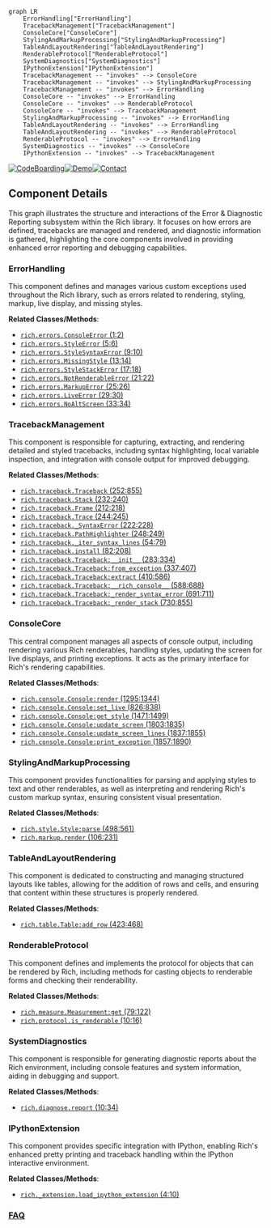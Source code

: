 ```mermaid
graph LR
    ErrorHandling["ErrorHandling"]
    TracebackManagement["TracebackManagement"]
    ConsoleCore["ConsoleCore"]
    StylingAndMarkupProcessing["StylingAndMarkupProcessing"]
    TableAndLayoutRendering["TableAndLayoutRendering"]
    RenderableProtocol["RenderableProtocol"]
    SystemDiagnostics["SystemDiagnostics"]
    IPythonExtension["IPythonExtension"]
    TracebackManagement -- "invokes" --> ConsoleCore
    TracebackManagement -- "invokes" --> StylingAndMarkupProcessing
    TracebackManagement -- "invokes" --> ErrorHandling
    ConsoleCore -- "invokes" --> ErrorHandling
    ConsoleCore -- "invokes" --> RenderableProtocol
    ConsoleCore -- "invokes" --> TracebackManagement
    StylingAndMarkupProcessing -- "invokes" --> ErrorHandling
    TableAndLayoutRendering -- "invokes" --> ErrorHandling
    TableAndLayoutRendering -- "invokes" --> RenderableProtocol
    RenderableProtocol -- "invokes" --> ErrorHandling
    SystemDiagnostics -- "invokes" --> ConsoleCore
    IPythonExtension -- "invokes" --> TracebackManagement
```
[![CodeBoarding](https://img.shields.io/badge/Generated%20by-CodeBoarding-9cf?style=flat-square)](https://github.com/CodeBoarding/GeneratedOnBoardings)[![Demo](https://img.shields.io/badge/Try%20our-Demo-blue?style=flat-square)](https://www.codeboarding.org/demo)[![Contact](https://img.shields.io/badge/Contact%20us%20-%20contact@codeboarding.org-lightgrey?style=flat-square)](mailto:contact@codeboarding.org)

## Component Details

This graph illustrates the structure and interactions of the Error & Diagnostic Reporting subsystem within the Rich library. It focuses on how errors are defined, tracebacks are managed and rendered, and diagnostic information is gathered, highlighting the core components involved in providing enhanced error reporting and debugging capabilities.

### ErrorHandling
This component defines and manages various custom exceptions used throughout the Rich library, such as errors related to rendering, styling, markup, live display, and missing styles.


**Related Classes/Methods**:

- <a href="https://github.com/Textualize/rich/blob/master/rich/errors.py#L1-L2" target="_blank" rel="noopener noreferrer">`rich.errors.ConsoleError` (1:2)</a>
- <a href="https://github.com/Textualize/rich/blob/master/rich/errors.py#L5-L6" target="_blank" rel="noopener noreferrer">`rich.errors.StyleError` (5:6)</a>
- <a href="https://github.com/Textualize/rich/blob/master/rich/errors.py#L9-L10" target="_blank" rel="noopener noreferrer">`rich.errors.StyleSyntaxError` (9:10)</a>
- <a href="https://github.com/Textualize/rich/blob/master/rich/errors.py#L13-L14" target="_blank" rel="noopener noreferrer">`rich.errors.MissingStyle` (13:14)</a>
- <a href="https://github.com/Textualize/rich/blob/master/rich/errors.py#L17-L18" target="_blank" rel="noopener noreferrer">`rich.errors.StyleStackError` (17:18)</a>
- <a href="https://github.com/Textualize/rich/blob/master/rich/errors.py#L21-L22" target="_blank" rel="noopener noreferrer">`rich.errors.NotRenderableError` (21:22)</a>
- <a href="https://github.com/Textualize/rich/blob/master/rich/errors.py#L25-L26" target="_blank" rel="noopener noreferrer">`rich.errors.MarkupError` (25:26)</a>
- <a href="https://github.com/Textualize/rich/blob/master/rich/errors.py#L29-L30" target="_blank" rel="noopener noreferrer">`rich.errors.LiveError` (29:30)</a>
- <a href="https://github.com/Textualize/rich/blob/master/rich/errors.py#L33-L34" target="_blank" rel="noopener noreferrer">`rich.errors.NoAltScreen` (33:34)</a>


### TracebackManagement
This component is responsible for capturing, extracting, and rendering detailed and styled tracebacks, including syntax highlighting, local variable inspection, and integration with console output for improved debugging.


**Related Classes/Methods**:

- <a href="https://github.com/Textualize/rich/blob/master/rich/traceback.py#L252-L855" target="_blank" rel="noopener noreferrer">`rich.traceback.Traceback` (252:855)</a>
- <a href="https://github.com/Textualize/rich/blob/master/rich/traceback.py#L232-L240" target="_blank" rel="noopener noreferrer">`rich.traceback.Stack` (232:240)</a>
- <a href="https://github.com/Textualize/rich/blob/master/rich/traceback.py#L212-L218" target="_blank" rel="noopener noreferrer">`rich.traceback.Frame` (212:218)</a>
- <a href="https://github.com/Textualize/rich/blob/master/rich/traceback.py#L244-L245" target="_blank" rel="noopener noreferrer">`rich.traceback.Trace` (244:245)</a>
- <a href="https://github.com/Textualize/rich/blob/master/rich/traceback.py#L222-L228" target="_blank" rel="noopener noreferrer">`rich.traceback._SyntaxError` (222:228)</a>
- <a href="https://github.com/Textualize/rich/blob/master/rich/traceback.py#L248-L249" target="_blank" rel="noopener noreferrer">`rich.traceback.PathHighlighter` (248:249)</a>
- <a href="https://github.com/Textualize/rich/blob/master/rich/traceback.py#L54-L79" target="_blank" rel="noopener noreferrer">`rich.traceback._iter_syntax_lines` (54:79)</a>
- <a href="https://github.com/Textualize/rich/blob/master/rich/traceback.py#L82-L208" target="_blank" rel="noopener noreferrer">`rich.traceback.install` (82:208)</a>
- <a href="https://github.com/Textualize/rich/blob/master/rich/traceback.py#L283-L334" target="_blank" rel="noopener noreferrer">`rich.traceback.Traceback:__init__` (283:334)</a>
- <a href="https://github.com/Textualize/rich/blob/master/rich/traceback.py#L337-L407" target="_blank" rel="noopener noreferrer">`rich.traceback.Traceback:from_exception` (337:407)</a>
- <a href="https://github.com/Textualize/rich/blob/master/rich/traceback.py#L410-L586" target="_blank" rel="noopener noreferrer">`rich.traceback.Traceback:extract` (410:586)</a>
- <a href="https://github.com/Textualize/rich/blob/master/rich/traceback.py#L588-L688" target="_blank" rel="noopener noreferrer">`rich.traceback.Traceback:__rich_console__` (588:688)</a>
- <a href="https://github.com/Textualize/rich/blob/master/rich/traceback.py#L691-L711" target="_blank" rel="noopener noreferrer">`rich.traceback.Traceback:_render_syntax_error` (691:711)</a>
- <a href="https://github.com/Textualize/rich/blob/master/rich/traceback.py#L730-L855" target="_blank" rel="noopener noreferrer">`rich.traceback.Traceback:_render_stack` (730:855)</a>


### ConsoleCore
This central component manages all aspects of console output, including rendering various Rich renderables, handling styles, updating the screen for live displays, and printing exceptions. It acts as the primary interface for Rich's rendering capabilities.


**Related Classes/Methods**:

- <a href="https://github.com/Textualize/rich/blob/master/rich/console.py#L1295-L1344" target="_blank" rel="noopener noreferrer">`rich.console.Console:render` (1295:1344)</a>
- <a href="https://github.com/Textualize/rich/blob/master/rich/console.py#L826-L838" target="_blank" rel="noopener noreferrer">`rich.console.Console:set_live` (826:838)</a>
- <a href="https://github.com/Textualize/rich/blob/master/rich/console.py#L1471-L1499" target="_blank" rel="noopener noreferrer">`rich.console.Console:get_style` (1471:1499)</a>
- <a href="https://github.com/Textualize/rich/blob/master/rich/console.py#L1803-L1835" target="_blank" rel="noopener noreferrer">`rich.console.Console:update_screen` (1803:1835)</a>
- <a href="https://github.com/Textualize/rich/blob/master/rich/console.py#L1837-L1855" target="_blank" rel="noopener noreferrer">`rich.console.Console:update_screen_lines` (1837:1855)</a>
- <a href="https://github.com/Textualize/rich/blob/master/rich/console.py#L1857-L1890" target="_blank" rel="noopener noreferrer">`rich.console.Console:print_exception` (1857:1890)</a>


### StylingAndMarkupProcessing
This component provides functionalities for parsing and applying styles to text and other renderables, as well as interpreting and rendering Rich's custom markup syntax, ensuring consistent visual presentation.


**Related Classes/Methods**:

- <a href="https://github.com/Textualize/rich/blob/master/rich/style.py#L498-L561" target="_blank" rel="noopener noreferrer">`rich.style.Style:parse` (498:561)</a>
- <a href="https://github.com/Textualize/rich/blob/master/rich/markup.py#L106-L231" target="_blank" rel="noopener noreferrer">`rich.markup.render` (106:231)</a>


### TableAndLayoutRendering
This component is dedicated to constructing and managing structured layouts like tables, allowing for the addition of rows and cells, and ensuring that content within these structures is properly rendered.


**Related Classes/Methods**:

- <a href="https://github.com/Textualize/rich/blob/master/rich/table.py#L423-L468" target="_blank" rel="noopener noreferrer">`rich.table.Table:add_row` (423:468)</a>


### RenderableProtocol
This component defines and implements the protocol for objects that can be rendered by Rich, including methods for casting objects to renderable forms and checking their renderability.


**Related Classes/Methods**:

- <a href="https://github.com/Textualize/rich/blob/master/rich/measure.py#L79-L122" target="_blank" rel="noopener noreferrer">`rich.measure.Measurement:get` (79:122)</a>
- <a href="https://github.com/Textualize/rich/blob/master/rich/protocol.py#L10-L16" target="_blank" rel="noopener noreferrer">`rich.protocol.is_renderable` (10:16)</a>


### SystemDiagnostics
This component is responsible for generating diagnostic reports about the Rich environment, including console features and system information, aiding in debugging and support.


**Related Classes/Methods**:

- <a href="https://github.com/Textualize/rich/blob/master/rich/diagnose.py#L10-L34" target="_blank" rel="noopener noreferrer">`rich.diagnose.report` (10:34)</a>


### IPythonExtension
This component provides specific integration with IPython, enabling Rich's enhanced pretty printing and traceback handling within the IPython interactive environment.


**Related Classes/Methods**:

- <a href="https://github.com/Textualize/rich/blob/master/rich/_extension.py#L4-L10" target="_blank" rel="noopener noreferrer">`rich._extension.load_ipython_extension` (4:10)</a>




### [FAQ](https://github.com/CodeBoarding/GeneratedOnBoardings/tree/main?tab=readme-ov-file#faq)